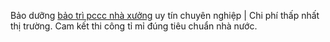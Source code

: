 Bảo dưỡng <a href="https://ngaydem.vn/giai-phap/bao-tri-pccc-nha-may-nha-xuong-uy-tin-chi-phi-thap-nhat-thi-truong/"> bảo trì pccc nhà xưởng</a> uy tín chuyên nghiệp | Chi phí thấp nhất thị trường. Cam kết thi công tỉ mỉ đúng tiêu chuẩn nhà nước.
